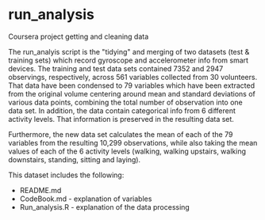 # run_analysis
Coursera project getting and cleaning data 

The run_analyis script is the "tidying" and merging of two datasets (test & training sets) which record gyroscope and accelerometer info from smart devices.  The training and test data sets contained 7352 and 2947 observings, respectively, across 561 variables collected from 30 volunteers.  That data have been condensed to 79 variables which have been extracted from the original volume centering around mean and standard deviations of various data points, combining the total number of observation into one data set.  In addition, the data contain categorical info from 6 different activity levels.  That information is preserved in the resulting data set. 


Furthermore, the new data set calculates the mean of each of the 79 variables from the resulting 10,299 observations, while also taking the mean values of each of the 6 activity levels (walking, walking upstairs, walking downstairs, standing, sitting and laying).  

This dataset includes the following: 
- README.md
- CodeBook.md - explanation of variables
- Run_analysis.R - explanation of the data processing




